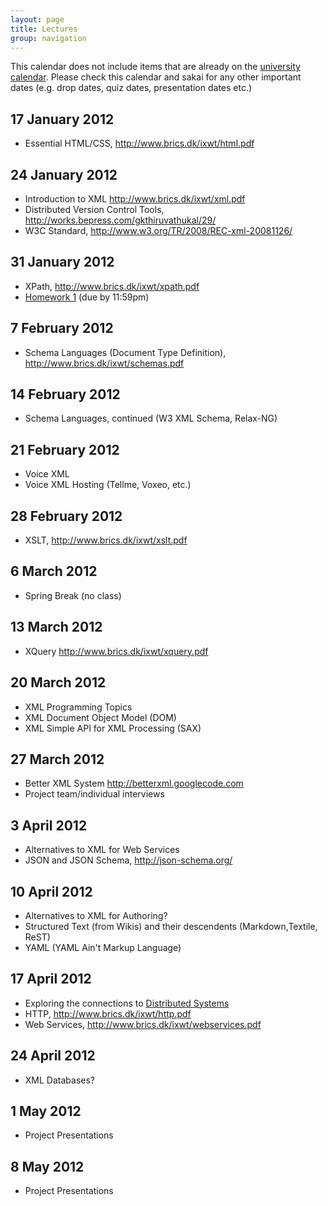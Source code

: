 ```yaml
---
layout: page
title: Lectures
group: navigation
---
```




This calendar does not include items that are already on the
[university calendar](http://www.luc.edu/academics/schedules/spring/academic_calendar.shtml).
Please check this calendar and sakai for any other important dates (e.g. drop
dates, quiz dates, presentation dates etc.)

## 17 January 2012

- Essential HTML/CSS, <http://www.brics.dk/ixwt/html.pdf>

## 24 January 2012

- Introduction to XML <http://www.brics.dk/ixwt/xml.pdf>
- Distributed Version Control Tools, <http://works.bepress.com/gkthiruvathukal/29/>
- W3C Standard, <http://www.w3.org/TR/2008/REC-xml-20081126/>

## 31 January 2012

- XPath, <http://www.brics.dk/ixwt/xpath.pdf>
- [Homework 1](/spring2012/homework/homework1.html) (due by 11:59pm)

## 7 February 2012

- Schema Languages (Document Type Definition), <http://www.brics.dk/ixwt/schemas.pdf>
  
## 14 February 2012

- Schema Languages, continued (W3 XML Schema, Relax-NG)

## 21 February 2012

- Voice XML
- Voice XML Hosting (Tellme, Voxeo, etc.)

## 28 February 2012

- XSLT, <http://www.brics.dk/ixwt/xslt.pdf>

## 6 March 2012

- Spring Break (no class)

## 13 March 2012

- XQuery <http://www.brics.dk/ixwt/xquery.pdf>

## 20 March 2012

- XML Programming Topics
- XML Document Object Model (DOM)
- XML Simple API for XML Processing (SAX)

## 27 March 2012

- Better XML System <http://betterxml.googlecode.com>
- Project team/individual interviews

## 3 April 2012

- Alternatives to XML for Web Services
- JSON and JSON Schema, <http://json-schema.org/>

## 10 April 2012

- Alternatives to XML for Authoring?
- Structured Text (from Wikis) and their descendents (Markdown,Textile, ReST)
- YAML (YAML Ain't Markup Language)

## 17 April 2012

- Exploring the connections to [Distributed Systems](http://distributed.etl.luc.edu)
- HTTP, http://www.brics.dk/ixwt/http.pdf
- Web Services, http://www.brics.dk/ixwt/webservices.pdf
## 24 April 2012

- XML Databases?

## 1 May 2012

- Project Presentations

## 8 May 2012

- Project Presentations

